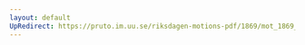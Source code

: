 ```yaml
---
layout: default
UpRedirect: https://pruto.im.uu.se/riksdagen-motions-pdf/1869/mot_1869__ak__91/mot_1869__ak__91-002.pdf
---
```

